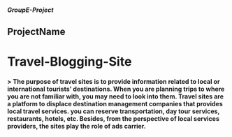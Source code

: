 ##### GroupE-Project
## ProjectName
# **Travel-Blogging-Site**

#### > The purpose of travel sites is to provide information related to local or international tourists’ destinations. When you are planning trips to where you are not  familiar with, you may need to look into them. Travel sites are a platform to displace destination management companies that provides local travel services. you can reserve transportation, day tour services, restaurants, hotels, etc. Besides, from the perspective of local services providers, the sites play the role of ads carrier.
